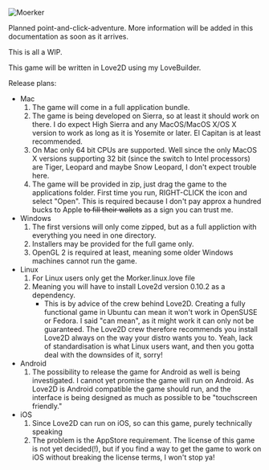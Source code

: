 ![Moerker](http://i.imgur.com/8LJivvO.png)

Planned point-and-click-adventure.
More information will be added in this documentation as soon as it arrives.

This is all a WIP.


This game will be written in Love2D using my LoveBuilder.


Release plans:
- Mac
  1. The game will come in a full application bundle. 
  2. The game is being developed on Sierra, so at least it should work on there. I do expect High Sierra and any MacOS/MacOS X/OS X version to work as long as it is Yosemite or later. El Capitan is at least recommended.
  3. On Mac only 64 bit CPUs are supported. Well since the only MacOS X versions supporting 32 bit (since the switch to Intel processors) are Tiger, Leopard and maybe Snow Leopard, I don't expect trouble here.
  4. The game will be provided in zip, just drag the game to the applications folder. First time you run, RIGHT-CLICK the icon and select "Open". This is required because I don't pay approx a hundred bucks to Apple ~~to fill their wallets~~ as a sign you can trust me.
- Windows
  1. The first versions will only come zipped, but as a full appliction with everything you need in one directory.
  2. Installers may be provided for the full game only.
  3. OpenGL 2 is required at least, meaning some older Windows machines cannot run the game.
- Linux
  1. For Linux users only get the Morker.linux.love file
  2. Meaning you will have to install Love2d version 0.10.2 as a dependency.
     - This is by advice of the crew behind Love2D. Creating a fully functional game in Ubuntu can mean it won't work in OpenSUSE or Fedora. I said "can mean", as it might work it can only not be guaranteed. The Love2D crew therefore recommends you install Love2D always on the way your distro wants you to. Yeah, lack of standardisation is what Linux users want, and then you gotta deal with the downsides of it, sorry!
- Android
  1. The possibility to release the game for Android as well is being investigated. I cannot yet promise the game will run on Android. As Love2D is Android compatible the game should run, and the interface is being designed as much as possible to be "touchscreen friendly."
- iOS
  1. Since Love2D can run on iOS, so can this game, purely technically speaking
  2. The problem is the AppStore requirement. The license of this game is not yet decided(!), but if you find a way to get the game to work on iOS without breaking the license terms, I won't stop ya!


